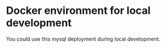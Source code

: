 # Docker environment for local development

You could use this mysql deployment during local development.